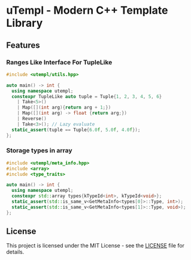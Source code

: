 # uTempl - Modern C++ Template Library

## Features
### Ranges Like Interface For TupleLike
```cpp
#include <utempl/utils.hpp>

auto main() -> int {
  using namespace utempl;
  constexpr TupleLike auto tuple = Tuple{1, 2, 3, 4, 5, 6}
    | Take<5>()
    | Map([](int arg){return arg + 1;})
    | Map([](int arg) -> float {return arg;})
    | Reverse()
    | Take<3>(); // Lazy evaluate
  static_assert(tuple == Tuple{6.0f, 5.0f, 4.0f});
};
```
### Storage types in array 
```cpp
#include <utempl/meta_info.hpp>
#include <array>
#include <type_traits>

auto main() -> int {
  using namespace utempl;
  constexpr std::array types{kTypeId<int>, kTypeId<void>};
  static_assert(std::is_same_v<GetMetaInfo<types[0]>::Type, int>);
  static_assert(std::is_same_v<GetMetaInfo<types[1]>::Type, void>);
};
```

## License
This project is licensed under the MIT License - see the [LICENSE](LICENSE) file for details.
